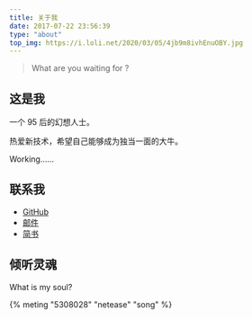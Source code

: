```yaml
---
title: 关于我
date: 2017-07-22 23:56:39
type: "about"
top_img: https://i.loli.net/2020/03/05/4jb9m8ivhEnuOBY.jpg
---
```


> What are you waiting for ?

这是我
------

一个 95 后的幻想人士。

热爱新技术，希望自己能够成为独当一面的大牛。

Working......

联系我
-------

- [GitHub](https://github.com/MerleLiuKun)
- [邮件](merle.liukun@gmail.com)
- [简书](https://www.jianshu.com/u/cafa569ddcf1)

倾听灵魂
-------

What is my soul?

{% meting "5308028" "netease" "song" %}
